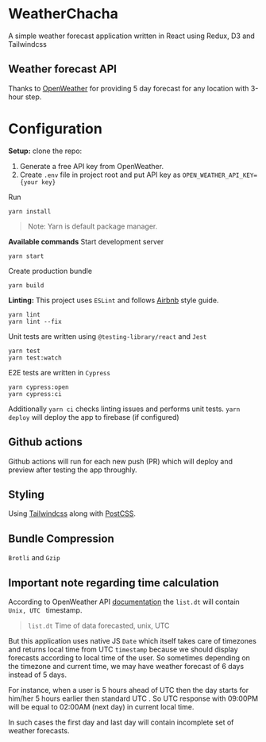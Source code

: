 # WeatherChacha

A simple weather forecast application written in React using Redux, D3 and Tailwindcss

## Weather forecast API
Thanks to [OpenWeather](https://openweathermap.org) for providing 5 day forecast for any location with 3-hour step.
# Configuration 

**Setup:** clone the repo:
1. Generate a free API key from OpenWeather.
2. Create `.env` file in project root and put API key as `OPEN_WEATHER_API_KEY={your key}`

Run

    yarn install

> Note: Yarn is default package manager.

  

  

**Available commands**
Start development server

    yarn start
Create production bundle

    yarn build
**Linting:** This project uses `ESLint` and follows [Airbnb](https://github.com/airbnb/javascript) style guide.

    yarn lint
    yarn lint --fix
Unit tests are written using `@testing-library/react` and `Jest`

    yarn test
    yarn test:watch

E2E tests are written in `Cypress`

    yarn cypress:open
    yarn cypress:ci

Additionally `yarn ci` checks linting issues and performs unit tests.
`yarn deploy` will deploy the app to firebase (if configured)

## Github actions
Github actions will run for each new push (PR) which will deploy and preview after testing the app throughly.

## Styling
Using [Tailwindcss](https://github.com/tailwindlabs/tailwindcss) along with [PostCSS](https://github.com/postcss/postcss).

## Bundle Compression
`Brotli` and `Gzip`

## Important note regarding time calculation
According to OpenWeather API [documentation](https://openweathermap.org/forecast5) the `list.dt` will contain `Unix, UTC ` timestamp.

  

>  `list.dt` Time of data forecasted, unix, UTC

  

But this application uses native JS `Date` which itself takes care of timezones and returns local time from UTC `timestamp` because we should display forecasts according to local time of the user. So sometimes depending on the timezone and current time, we may have weather forecast of 6 days instead of 5 days.

  

For instance, when a user is 5 hours ahead of UTC then the day starts for him/her 5 hours earlier then standard UTC . So UTC response with 09:00PM will be equal to 02:00AM (next day) in current local time.

  

In such cases the first day and last day will contain incomplete set of weather forecasts.